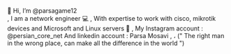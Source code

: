 👋 Hi, I’m @parsagame12  
, 
I am a network engineer 💻
, 
With expertise to work with cisco, mikrotik devices
and Microsoft and Linux servers 🐧
, 
My Instagram account : @persian_core_net
And linkedin account : Parsa Mosavi
, 
، 
(" The right man in the wrong place, can make all the difference in the world ") 
